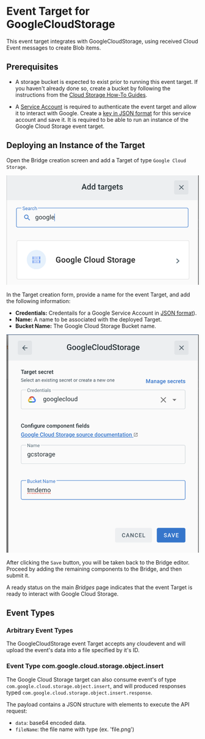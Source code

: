 # Event Target for GoogleCloudStorage 
This event target integrates with GoogleCloudStorage, using received Cloud Event messages to create Blob items.

## Prerequisites

* A storage bucket is expected to exist prior to running this event target. If you haven't already done so, create a bucket by following the instructions from the [Cloud Storage How-To Guides](https://cloud.google.com/storage/docs/how-to).

* A [Service Account](https://cloud.google.com/iam/docs/creating-managing-service-accounts) is required to authenticate the event target and allow it to interact with Google. Create a [key in JSON format](https://cloud.google.com/iam/docs/creating-managing-service-account-keys) for this service account and save it. It is required to be able to run an instance of the Google Cloud Storage event target.


## Deploying an Instance of the Target
Open the Bridge creation screen and add a Target of type `Google Cloud Storage`.

![Adding a Target](../images/googlecloudstorage-target/bridge1.png)

In the Target creation form, provide a name for the event Target, and add the following information:

* **Credentials:** Credentails for a Google Service Account in [JSON format](https://cloud.google.com/iam/docs/creating-managing-service-account-keys)).
* **Name:** A name to be associated with the deployed Target.
* **Bucket Name:** The Google Cloud Storage Bucket name.

![config Target](../images/googlecloudstorage-target/bridge2.png)

After clicking the `Save` button, you will be taken back to the Bridge editor. Proceed by adding the remaining components to the Bridge, and then submit it.

A ready status on the main _Bridges_ page indicates that the event Target is ready to interact with Google Cloud Storage.

## Event Types

### Arbitrary Event Types

The GoogleCloudStorage event Target accepts any cloudevent and will upload the event's data into a file specified by it's ID. 

### Event Type com.google.cloud.storage.object.insert

The Google Cloud Storage target can also consume event's of type `com.google.cloud.storage.object.insert`, and will produced responses typed `com.google.cloud.storage.object.insert.response`. 

The payload contains a JSON structure with elements to execute the API request:

- `data`: base64 encoded data. 
- `fileName`: the file name with type (ex. 'file.png') 


[ce]: https://cloudevents.io/

[tm-secret]: ../guides/secrets.md